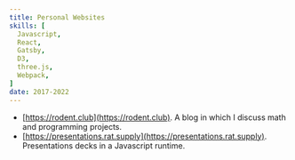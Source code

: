 ```yaml
---
title: Personal Websites
skills: [
  Javascript,
  React,
  Gatsby,
  D3,
  three.js,
  Webpack,
]
date: 2017-2022
---
```


- [https://rodent.club](https://rodent.club). A blog in which I discuss math and programming projects.
- [https://presentations.rat.supply](https://presentations.rat.supply). Presentations decks in a Javascript runtime.
